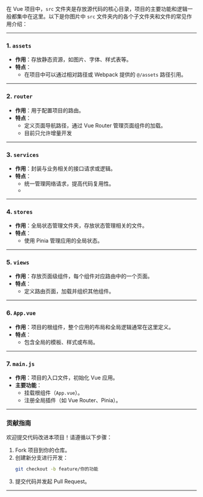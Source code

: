 在 Vue 项目中，`src` 文件夹是存放源代码的核心目录，项目的主要功能和逻辑一般都集中在这里。以下是你图片中 `src` 文件夹内的各个子文件夹和文件的常见作用介绍：

---

### **1. `assets`**
- **作用**：存放静态资源，如图片、字体、样式表等。
- **特点**：
  - 在项目中可以通过相对路径或 Webpack 提供的 `@/assets` 路径引用。

---

### **2. `router`**
- **作用**：用于配置项目的路由。
- **特点**：
  - 定义页面导航路径，通过 Vue Router 管理页面组件的加载。
  - 目前只允许增量开发

---

### **3. `services`**
- **作用**：封装与业务相关的接口请求或逻辑。
- **特点**：
  - 统一管理网络请求，提高代码复用性。
  -

---

### **4. `stores`**
- **作用**：全局状态管理文件夹，存放状态管理相关的文件。
- **特点**：
  - 使用 Pinia 管理应用的全局状态。

---

### **5. `views`**
- **作用**：存放页面级组件，每个组件对应路由中的一个页面。
- **特点**：
  - 定义路由页面，加载并组织其他组件。

---

### **6. `App.vue`**
- **作用**：项目的根组件，整个应用的布局和全局逻辑通常在这里定义。
- **特点**：
  - 包含全局的模板、样式或布局。

---

### **7. `main.js`**
- **作用**：项目的入口文件，初始化 Vue 应用。
- **主要功能**：
  - 挂载根组件（`App.vue`）。
  - 注册全局插件（如 Vue Router、Pinia）。

---

### **贡献指南**
欢迎提交代码改进本项目！请遵循以下步骤：
1. Fork 项目到你的仓库。
2. 创建新分支进行开发：
   ```bash
   git checkout -b feature/你的功能
   ```
3. 提交代码并发起 Pull Request。

---

